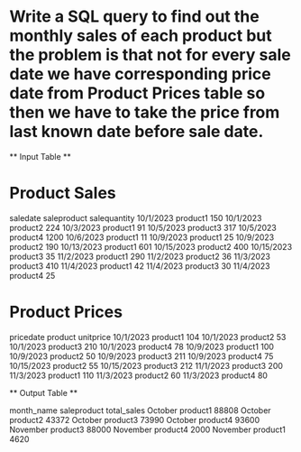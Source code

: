 # Write a SQL query to find out the monthly sales of each product but the problem is that not for every sale date we have corresponding price date from Product Prices table so then we have to take the price from last known date before sale date. 

** Input Table **
# Product Sales

saledate	saleproduct	salequantity
10/1/2023	product1	150
10/1/2023	product2	224
10/3/2023	product1	91
10/5/2023	product3	317
10/5/2023	product4	1200
10/6/2023	product1	11
10/9/2023	product1	25
10/9/2023	product2	190
10/13/2023	product1	601
10/15/2023	product2	400
10/15/2023	product3	35
11/2/2023	product1	290
11/2/2023	product2	36
11/3/2023	product3	410
11/4/2023	product1	42
11/4/2023	product3	30
11/4/2023	product4	25

# Product Prices

pricedate	product	unitprice
10/1/2023	product1	104
10/1/2023	product2	53
10/1/2023	product3	210
10/1/2023	product4	78
10/9/2023	product1	100
10/9/2023	product2	50
10/9/2023	product3	211
10/9/2023	product4	75
10/15/2023	product2	55
10/15/2023	product3	212
11/1/2023	product3	200
11/3/2023	product1	110
11/3/2023	product2	60
11/3/2023	product4	80


** Output Table **

month_name	saleproduct	total_sales
October  	product1	88808
October  	product2	43372
October  	product3	73990
October  	product4	93600
November 	product3	88000
November 	product4	2000
November 	product1	4620




